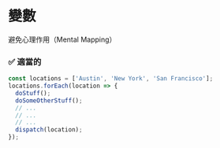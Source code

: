 # 變數

避免心理作用（Mental Mapping）

<h3 class="adequate">✅ 適當的</h3>

```javascript
const locations = ['Austin', 'New York', 'San Francisco'];
locations.forEach(location => {
  doStuff();
  doSomeOtherStuff();
  // ...
  // ...
  // ...
  dispatch(location);
});
```
